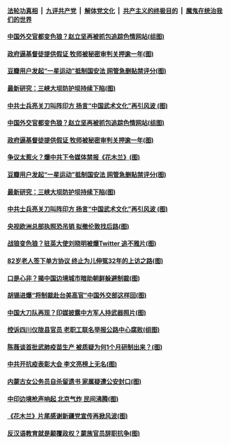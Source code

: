 

####  [法轮功真相](../../../../basic/blob/master/README.md?t=09110402) &nbsp;|&nbsp; [九评共产党](../../../../9ping.md/blob/master/README.md?t=09110402) &nbsp;|&nbsp; [解体党文化](../../../../jtdwh.md/blob/master/README.md?t=09110402)  &nbsp;|&nbsp; [共产主义的终极目的](../../../../gczydzjmd.md/blob/master/README.md?t=09110402) &nbsp;|&nbsp; [魔鬼在统治我们的世界](../../../../mgztzwmdsj.md/blob/master/README.md?t=09110402) 

#### [中国外交官都变色狼？赵立坚再被抓包追踪色情网站(组图)](../pages/p1/945751.md?t=09110402) 

#### [政府逼基督徒提供假证 牧师被秘密审判关押逾一年(图)](../pages/p1/945732.md?t=09110402) 

#### [豆瓣用户发起“一星运动”抵制国安法 网管急删贴禁评分(图)](../pages/p1/945738.md?t=09110402) 

#### [最新研究：三峡大坝防护坝持续下陷(图)](../pages/p1/945679.md?t=09110402) 

#### [中共士兵亮关刀叫阵印方 扬言“中国武术文化”再引风波 (图)](../pages/p1/945734.md?t=09110402) 


#### [中国外交官都变色狼？赵立坚再被抓包追踪色情网站(组图)](../pages/p1/945751.md?t=09110402) 

#### [政府逼基督徒提供假证 牧师被秘密审判关押逾一年(图)](../pages/p1/945732.md?t=09110402) 

#### [争议太惹火？爆中共下令媒体禁报《花木兰》(图)](../pages/p1/945740.md?t=09110402) 

#### [豆瓣用户发起“一星运动”抵制国安法 网管急删贴禁评分(图)](../pages/p1/945738.md?t=09110402) 

#### [最新研究：三峡大坝防护坝持续下陷(图)](../pages/p1/945679.md?t=09110402) 

#### [中共士兵亮关刀叫阵印方 扬言“中国武术文化”再引风波 (图)](../pages/p1/945734.md?t=09110402) 


#### [央视欧洲总部执照恐吊销 拟撤伦敦找后路(图)](../pages/p1/945675.md?t=09110402) 

#### [战狼变色狼？驻英大使刘晓明被爆Twitter 追不雅片(图)](../pages/p1/945654.md?t=09110402) 

#### [82岁老人签下单方协议 终止为儿伸冤32年的上访之路(图)](../pages/p1/945645.md?t=09110402) 

#### [口是心非？揭中国边境城市暗助朝鲜躲避制裁(图)](../pages/p1/945646.md?t=09110402) 

#### [胡锡进爆“将制裁赴台美高官”中国外交部这样回(图)](../pages/p1/945640.md?t=09110402) 

#### [中国大刀队再现？印媒披露中方军人持武器照片(图)](../pages/p1/945623.md?t=09110402) 

#### [控诉四川仪陇县官员 老职工联名举报公路中心腐败(组图)](../pages/p1/945615.md?t=09110402) 

#### [陈薇谈首批武肺疫苗生产 被质疑为何1个月研制出来？(图)](../pages/p1/945588.md?t=09110402) 

#### [中共开抗疫表彰大会 李文亮榜上无名(图)](../pages/p1/945591.md?t=09110402) 

#### [内蒙古女公务员自杀留遗书 家属疑遭公安封口(图)](../pages/p1/945573.md?t=09110402) 

#### [中印边境枪声响起 北京气炸 民间沸腾(图)](../pages/p1/945553.md?t=09110402) 

#### [《花木兰》片尾感谢新疆党宣传再掀风波(图)](../pages/p1/945557.md?t=09110402) 

#### [反汉语教育就是颠覆政权？蒙族官员辞职抗争(图)](../pages/p1/945526.md?t=09110402) 

